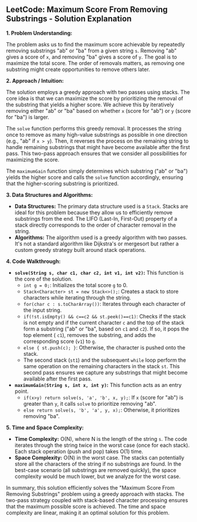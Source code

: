 ## LeetCode: Maximum Score From Removing Substrings - Solution Explanation

**1. Problem Understanding:**

The problem asks us to find the maximum score achievable by repeatedly removing substrings "ab" or "ba" from a given string `s`.  Removing "ab" gives a score of `x`, and removing "ba" gives a score of `y`. The goal is to maximize the total score.  The order of removals matters, as removing one substring might create opportunities to remove others later.


**2. Approach / Intuition:**

The solution employs a greedy approach with two passes using stacks.  The core idea is that we can maximize the score by prioritizing the removal of the substring that yields a higher score.  We achieve this by iteratively removing either "ab" or "ba" based on whether `x` (score for "ab") or `y` (score for "ba") is larger.

The `solve` function performs this greedy removal. It processes the string once to remove as many high-value substrings as possible in one direction (e.g., "ab" if `x > y`). Then, it reverses the process on the remaining string to handle remaining substrings that might have become available after the first pass. This two-pass approach ensures that we consider all possibilities for maximizing the score.

The `maximumGain` function simply determines which substring ("ab" or "ba") yields the higher score and calls the `solve` function accordingly, ensuring that the higher-scoring substring is prioritized.


**3. Data Structures and Algorithms:**

* **Data Structures:** The primary data structure used is a `Stack`. Stacks are ideal for this problem because they allow us to efficiently remove substrings from the end.  The LIFO (Last-In, First-Out) property of a stack directly corresponds to the order of character removal in the string.
* **Algorithms:** The algorithm used is a greedy algorithm with two passes. It's not a standard algorithm like Dijkstra's or mergesort but rather a custom greedy strategy built around stack operations.


**4. Code Walkthrough:**

* **`solve(String s, char c1, char c2, int v1, int v2)`:** This function is the core of the solution.
    * `int g = 0;`: Initializes the total score `g` to 0.
    * `Stack<Character> st = new Stack<>();`: Creates a stack to store characters while iterating through the string.
    * `for(char c : s.toCharArray())`: Iterates through each character of the input string.
    * `if(!st.isEmpty() && c==c2 && st.peek()==c1)`: Checks if the stack is not empty and if the current character `c` and the top of the stack form a substring ("ab" or "ba", based on `c1` and `c2`). If so, it pops the top element ( `c1`), removes the substring, and adds the corresponding score (`v1`) to `g`.
    * `else { st.push(c); }`: Otherwise, the character is pushed onto the stack.
    * The second stack (`st1`) and the subsequent `while` loop perform the same operation on the remaining characters in the stack `st`.  This second pass ensures we capture any substrings that might become available after the first pass.
* **`maximumGain(String s, int x, int y)`:** This function acts as an entry point.
    * `if(x>y) return solve(s, 'a', 'b', x, y);`: If `x` (score for "ab") is greater than `y`, it calls `solve` to prioritize removing "ab".
    * `else return solve(s, 'b', 'a', y, x);`: Otherwise, it prioritizes removing "ba".


**5. Time and Space Complexity:**

* **Time Complexity:** O(N), where N is the length of the string `s`.  The code iterates through the string twice in the worst case (once for each stack). Each stack operation (push and pop) takes O(1) time.
* **Space Complexity:** O(N) in the worst case. The stacks can potentially store all the characters of the string if no substrings are found.  In the best-case scenario (all substrings are removed quickly), the space complexity would be much lower, but we analyze for the worst case.


In summary, this solution efficiently solves the "Maximum Score From Removing Substrings" problem using a greedy approach with stacks. The two-pass strategy coupled with stack-based character processing ensures that the maximum possible score is achieved. The time and space complexity are linear, making it an optimal solution for this problem.
